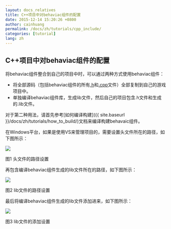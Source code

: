 ```yaml
---
layout: docs_relatives
title: C++项目中对behaviac组件的配置
date: 2015-12-14 15:20:26 +0800
author: cainhuang
permalink: /docs/zh/tutorials/cpp_include/
categories: [tutorial]
lang: zh
---
```


## C++项目中对behaviac组件的配置

将behaviac组件整合到自己的项目中时，可以通过两种方式使用behaviac组件：

- 将全部源码（包括behaviac组件的所有[.h]({{site.repository}}/blob/master/inc/behaviac)和[.cpp]({{site.repository}}/blob/master/src)文件）全部复制到自己的游戏项目中。
- 单独编译behaviac组件库，生成lib文件，然后自己的项目包含.h文件和生成的.lib文件。

对于第二种用法，请首先参考[如何编译构建]({{ site.baseurl }}/docs/zh/tutorials/how_to_build/)文档来编译构建behavaic组件。

在Windows平台，如果是使用VS来管理项目的，需要设置头文件所在的路径，如下图所示：

![]({{site.baseurl}}/img/tutorials/tutorial16/includeHeaderSettings.png)

图1 头文件的路径设置

再包含编译behaviac组件生成的lib文件所在的路径，如下图所示：

![]({{site.baseurl}}/img/tutorials/tutorial16/includeLibSettings.png)

图2 lib文件的路径设置

最后将编译behaviac组件生成的lib文件添加进来，如下图所示：

![]({{site.baseurl}}/img/tutorials/tutorial16/addLibSettings.png)

图3 lib文件的添加设置
